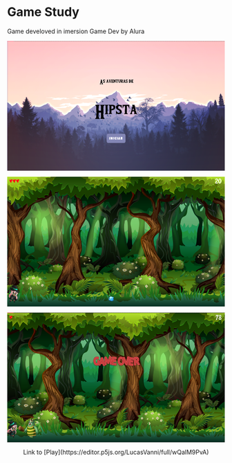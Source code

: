 <p align="center">
    <h1>Game Study</h1>
    Game develoved in imersion Game Dev by Alura
</p>


<p align="center">
    <img src="https://raw.githubusercontent.com/LucasVanni/game_study/master/otherImages/Anotação 2020-06-26 195911.png?raw=true" align="center" height="300" alt="Menu Screen" />
</p>

<p align="center">
    <img src="https://raw.githubusercontent.com/LucasVanni/game_study/master/otherImages/Anotação 2020-06-26 195755.png?raw=true" align="center" height="300" alt="Game Screen" />
</p>

<p align="center">
    <img src="https://raw.githubusercontent.com/LucasVanni/game_study/master/otherImages/Anotação 2020-06-26 195832.png?raw=true" align="center" height="300" alt="Gameover Screen" />
</p>

<p align="center">
    Link to [Play](https://editor.p5js.org/LucasVanni/full/wQalM9PvA)
</p>


